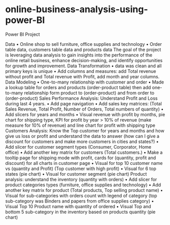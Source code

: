 # online-business-analysis-using-power-BI
Power BI Project

Data
•	Online shop to sell furniture, office supplies and technology 
•	Order table data, customers table data and products data 
The goal of the project is leveraging data analysis to gain insights into the performance of the online retail business, enhance decision-making, and identify opportunities for growth and improvement.
Data Transformation
•	data was clean and all primary keys is unique 
•	Add columns and measures: add Total revenue without profit and Total revenue with Profit, add month and year columns.
Data Modeling
•	One-to-many relationship with customer and order 
•	Made a lookup table for orders and products (order-product table) then add one-to-many relationship form product to (order-product) and from order to (order-product) 
Sales Performance Analysis: Understand Profit and Loss during last 4 years.
•	Add page navigation
•	Add sales key matrices: (Total Sales Revenue, Total Profit, Number of Orders, Total numbers of quantity)
•	Add slicers for years and months 
•	Visual revenue with profit by months, pie chart for shipping type, KPI for profit by year > 10% of revenue (make measure for 10% of revenue) and line chart for profit with shipping type 
Customers Analysis: Know the Top customer for years and months and how give us loss or profit and understand the data to answer (how can I give a discount for customers and make more customers in cities and states?)
•	Add slicer for customer segment types (Consumer, Corporator, Home office)
•	Add another key matrix for customers (Total customers.)
•	Make a tooltip page for shipping mode with profit, cards for (quantity, profit and discount) for all charts in customer page 
•	Visual for top 10 customer name vs (quantity and Profit) (Top customer with high profit)
•	Visual for 6 top states (pie chart)
•	Visual for customer segment (pie chart)
Product analysis: understand the inventory (quantity with orders)
•	Add slicer for product categories types (furniture, office supplies and technology)
•	Add another key matrix for product (Total products, Top selling product name)
•	Visual for sub-categories with orders count with legend of category (top sub-category was Binders and papers from office supplies category)
•	Visual Top 10 Product name with quantity of ordered
•	Visual Top and bottom 5 sub-category in the inventory based on products quantity (pie chart)

